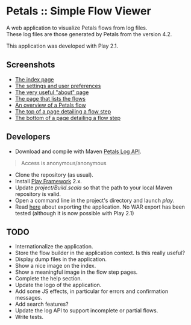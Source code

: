 Petals :: Simple Flow Viewer
============================

A web application to visualize Petals flows from log files.  
These log files are those generated by Petals from the version 4.2.

This application was developed with Play 2.1.


## Screenshots

* [The index page](screenshots/index.jpg)
* [The settings and user preferences](screenshots/preferences.jpg)
* [The very useful "about" page](screenshots/about.jpg)
* [The page that lists the flows](screenshots/flows.jpg)
* [An overview of a Petals flow](screenshots/flow.jpg)
* [The top of a page detailing a flow step](screenshots/flow-step-top.jpg)
* [The bottom of a page detailing a flow step](screenshots/flow-step-bottom.jpg)

## Developers

* Download and compile with Maven [Petals Log API](https://svn.petalslink.org/svnroot/trunk/dev/contrib/petals-log-api/).
> Access is anonymous/anonymous
* Clone the repository (as usual).
* Install [Play Framework](http://www.playframework.com) 2.x.
* Update *project/Build.scala* so that the path to your local Maven repository is valid.
* Open a command line in the project's directory and launch *play*.
* Read [here](http://www.playframework.com/documentation/2.1.0/ProductionDist) about exporting the application. No WAR export has been tested (although it is now possible with Play 2.1)

## TODO

* Internationalize the application.
* Store the flow builder in the application context. Is this really useful?
* Display dump files in the application.
* Show a nice image on the index.
* Show a meaningful image in the flow step pages.
* Complete the help section.
* Update the logo of the application.
* Add some JS effects, in particular for errors and confirmation messages.
* Add search features?
* Update the log API to support incomplete or partial flows.
* Write tests.
